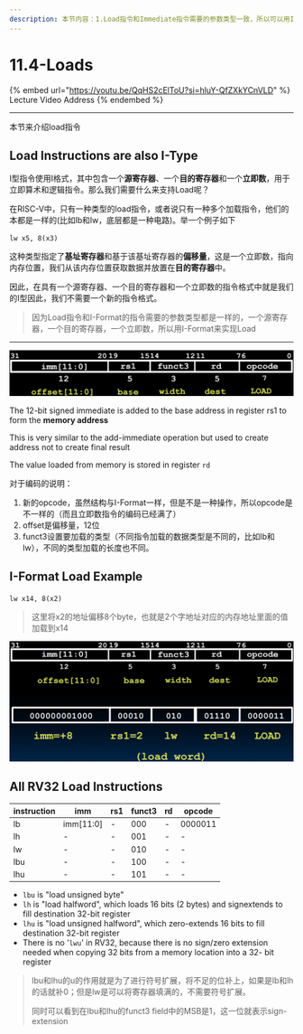 ```yaml
---
description: 本节内容：1.Load指令和Immediate指令需要的参数类型一致，所以可以用I-Format来编码Load指令；2.Load指令编码的例子；3.所有的Load指令的编码结果，没有lwu指令；
---
```


# 11.4-Loads

{% embed url="https://youtu.be/QqHS2cElToU?si=hluY-QfZXkYCnVLD" %}
Lecture Video Address
{% endembed %}

---

本节来介绍load指令

## Load Instructions are also I-Type

I型指令使用I格式，其中包含一个**源寄存器**、一个**目的寄存器**和一个**立即数**，用于立即算术和逻辑指令。那么我们需要什么来支持Load呢？

在RISC-V中，只有一种类型的load指令，或者说只有一种多个加载指令，他们的本都是一样的(比如lb和lw，底层都是一种电路)。举一个例子如下

```assembly
lw x5, 8(x3)
```

这种类型指定了**基址寄存器**和基于该基址寄存器的**偏移量**，这是一个立即数，指向内存位置，我们从该内存位置获取数据并放置在**目的寄存器**中。

因此，在具有一个源寄存器、一个目的寄存器和一个立即数的指令格式中就是我们的I型因此，我们不需要一个新的指令格式。

> 因为Load指令和I-Format的指令需要的参数类型都是一样的，一个源寄存器，一个目的寄存器，一个立即数，所以用I-Format来实现Load

---

![image-20240607095305200](.image/image-20240607095305200.png)

The 12-bit signed immediate is added to the base address in register rs1 to form the **memory address**

This is very similar to the add-immediate operation but used to create address not to create final result

The value loaded from memory is stored in register `rd`

对于编码的说明：

1. 新的opcode，虽然结构与I-Format一样，但是不是一种操作，所以opcode是不一样的（而且立即数指令的编码已经满了）
2. offset是偏移量，12位
3. funct3设置要加载的类型（不同指令加载的数据类型是不同的，比如lb和lw），不同的类型加载的长度也不同。

## I-Format Load Example

```assembly
lw x14, 8(x2)
```

> 这里将x2的地址偏移8个byte，也就是2个字地址对应的内存地址里面的值加载到x14

![image-20240607095510665](.image/image-20240607095510665.png)

## All RV32 Load Instructions

| instruction | imm       | rs1  | funct3 | rd   | opcode  |
| ----------- | --------- | ---- | ------ | ---- | ------- |
| lb          | imm[11:0] | -    | 000    | -    | 0000011 |
| lh          | -         | -    | 001    | -    | -       |
| lw          | -         | -    | 010    | -    | -       |
| lbu         | -         | -    | 100    | -    | -       |
| lhu         | -         | -    | 101    | -    | -       |

- `lbu` is "load unsigned byte"
- `lh` is "load halfword", which loads 16 bits (2 bytes) and signextends to fill destination 32-bit register
- `lhu` is "load unsigned halfword", which zero-extends 16 bits to fill destination 32-bit register
- There is no '`lwu`' in RV32, because there is no sign/zero extension needed when copying 32 bits from a memory location into a 32- bit register

> lbu和lhu的u的作用就是为了进行符号扩展，将不足的位补上，如果是lb和lh的话就补0；但是lw是可以将寄存器填满的，不需要符号扩展。
>
> 同时可以看到在lbu和lhu的funct3 field中的MSB是1，这一位就表示sign-extension
